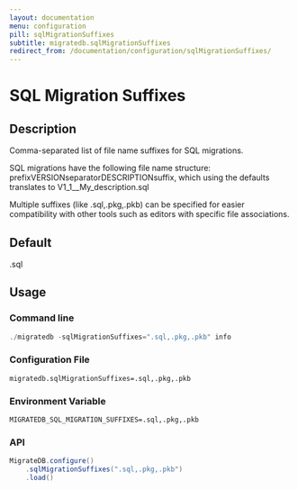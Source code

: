 ```yaml
---
layout: documentation
menu: configuration
pill: sqlMigrationSuffixes
subtitle: migratedb.sqlMigrationSuffixes
redirect_from: /documentation/configuration/sqlMigrationSuffixes/
---
```


# SQL Migration Suffixes

## Description

Comma-separated list of file name suffixes for SQL migrations.

SQL migrations have the following file name structure: prefixVERSIONseparatorDESCRIPTIONsuffix, which using the defaults
translates to V1_1__My_description.sql

Multiple suffixes (like .sql,.pkg,.pkb) can be specified for easier compatibility with other tools such as editors with
specific file associations.

## Default

.sql

## Usage

### Command line

```powershell
./migratedb -sqlMigrationSuffixes=".sql,.pkg,.pkb" info
```

### Configuration File

```properties
migratedb.sqlMigrationSuffixes=.sql,.pkg,.pkb
```

### Environment Variable

```properties
MIGRATEDB_SQL_MIGRATION_SUFFIXES=.sql,.pkg,.pkb
```

### API

```java
MigrateDB.configure()
    .sqlMigrationSuffixes(".sql,.pkg,.pkb")
    .load()
```
